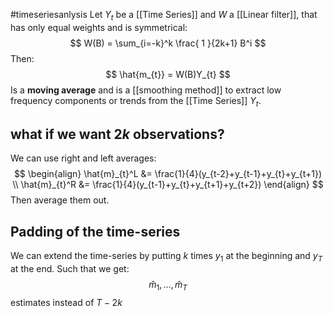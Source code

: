 #timeseriesanlysis 
Let $Y_{t}$ be a [[Time Series]] and $W$ a [[Linear filter]], that has only equal weights and is symmetrical:
$$
W(B) = \sum_{i=-k}^k \frac{ 1 }{2k+1} B^i
$$
Then:
$$
\hat{m_{t}} = W(B)Y_{t}
$$
Is a **moving average** and is a [[smoothing method]] to extract low frequency components or trends from the  [[Time Series]] $Y_{t}$.

## what if we want $2k$ observations?
We can use right and left averages:
$$
\begin{align}
\hat{m}_{t}^L &= \frac{1}{4}(y_{t-2}+y_{t-1}+y_{t}+y_{t+1}) \\
\hat{m}_{t}^R &= \frac{1}{4}(y_{t-1}+y_{t}+y_{t+1}+y_{t+2})
\end{align}
$$
Then average them out.
## Padding of the time-series
We can extend the time-series by putting $k$ times $y_{1}$ at the beginning and $y_{T}$ at the end. Such that we get:
$$
\hat{m}_{1},\dots,\hat{m}_{T}
$$
estimates instead of $T-2k$
